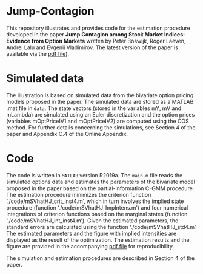 # Jump-Contagion
 
This repository illustrates and provides code for the estimation procedure developed in the paper **Jump Contagion among Stock Market Indices: Evidence from Option Markets** written by Peter Boswijk, Roger Laeven, Andrei Lalu and Evgenii Vladimirov. The latest version of the paper is available via the [pdf file](https://github.com/evladimirov/Jump-Contagion/blob/5df2ba0ca4f5cd996a0c1e41e3a44c137c9b7639/Jump%20Contagion%20among%20Stock%20Market%20Indices%20-%20paper-blind.pdf)).

# Simulated data

The illustration is based on simulated data from the bivariate option pricing models proposed in the paper. The simulated data are stored as a MATLAB .mat file in `data`. The state vectors (stored in the variables mY, mV and mLambda) are simulated using an Euler discretization and the option prices (variables mOptPriceIV1 and mOptPriceIV2) are computed using the COS method. For further details concerning the simulations, see Section 4 of the paper and Appendix C.4 of the Online Appendix. 

# Code

The code is written in `MATLAB` version R2019a. The `main.m` file reads the simulated options data and estimates the parameters of the bivariate model proposed in the paper based on the partial-information C-GMM procedure. The estimation procedure minimizes the criterion function ‘./code/mSVhatHJ_crit_inst4.m’, which in turn involves the implied state procedure (function ‘./code/mSVhatHJ_ImpIntens.m’) and four numerical integrations of criterion functions based on the marginal states (function ‘./code/mSVhatHJ_int_inst4.m’). Given the estimated parameters, the standard errors are calculated using the function ‘./code/mSVhatHJ_std4.m’. The estimated parameters and the figure with implied intensities are displayed as the result of the optimization. The estimation results and the figure are provided in the accompanying [pdf file](https://github.com/evladimirov/Jump-Contagion/blob/345aa37b4bde301bdb122b10cfcfa7c957d07743/replication_results-blind.pdf) for reproducibility.

The simulation and estimation procedures are described in Section 4 of the paper. 
